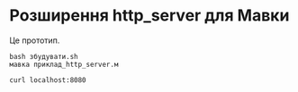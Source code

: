 # Розширення http_server для Мавки

Це прототип.

```
bash збудувати.sh
мавка приклад_http_server.м
```

```shell
curl localhost:8080
```